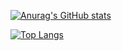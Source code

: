 
[![Anurag's GitHub stats](https://github-readme-stats.vercel.app/api?username=pihu26112005)](https://github.com/anuraghazra/github-readme-stats)

[![Top Langs](https://github-readme-stats.vercel.app/api/top-langs/?username=pihu26112005&layout=donut-vertical)](https://github.com/anuraghazra/github-readme-stats)
